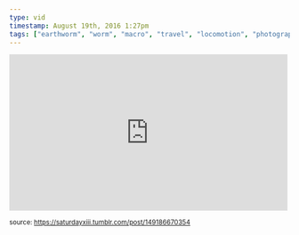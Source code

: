 ```yaml
---
type: vid
timestamp: August 19th, 2016 1:27pm
tags: ["earthworm", "worm", "macro", "travel", "locomotion", "photography"]
---
```

<iframe width="500" height="281"  id="youtube_iframe" src="https://www.youtube.com/embed/yuOPcoREHA0?feature=oembed&amp;enablejsapi=1&amp;origin=http://safe.txmblr.com&amp;wmode=opaque" frameborder="0" allow="accelerometer; autoplay; clipboard-write; encrypted-media; gyroscope; picture-in-picture" allowfullscreen></iframe>                    
                                                    
<small>source: https://saturdayxiii.tumblr.com/post/149186670354</small>